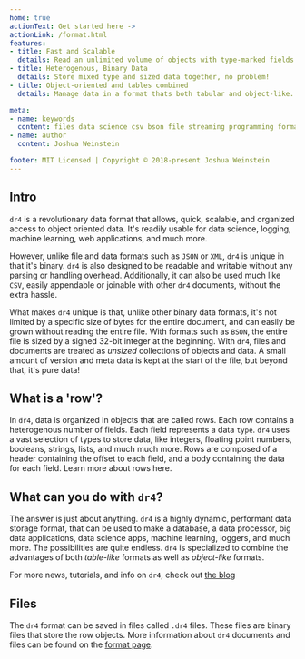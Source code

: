 ```yaml
---
home: true
actionText: Get started here ->
actionLink: /format.html
features:
- title: Fast and Scalable
  details: Read an unlimited volume of objects with type-marked fields.
- title: Heterogenous, Binary Data
  details: Store mixed type and sized data together, no problem!
- title: Object-oriented and tables combined
  details: Manage data in a format thats both tabular and object-like.

meta:
- name: keywords
  content: files data science csv bson file streaming programming format machine learning
- name: author
  content: Joshua Weinstein

footer: MIT Licensed | Copyright © 2018-present Joshua Weinstein
---
```





## Intro

`dr4` is a revolutionary data format that allows, quick, scalable, and organized access to object oriented data. It's readily usable for data science, logging, machine learning, web applications, and much more.

However, unlike file and data formats such as `JSON` or `XML`, `dr4` is unique in that it's binary. `dr4` is also designed to be readable and writable without any parsing or handling overhead. Additionally, it can also be used much like `CSV`, easily appendable or joinable with other `dr4` documents, without the extra hassle.

What makes `dr4` unique is that, unlike other binary data formats, it's not limited by a specific size of bytes for the entire document, and can easily be grown without reading the entire file. With formats such as `BSON`, the entire file is sized by a signed 32-bit integer at the beginning. With `dr4`, files and documents are treated as *unsized* collections of objects and data. A small amount of version and meta data is kept at the start of the file, but beyond that, it's pure data!

## What is a 'row'?

In `dr4`, data is organized in objects that are called rows. Each row contains a heterogenous number of fields. Each field represents a data `type`. `dr4` uses a vast selection of types to store data, like integers, floating point numbers, booleans, strings, lists, and much much more. Rows are composed of a header containing the offset to each field, and a body containing the data for each field. Learn more about rows here.

## What can you do with `dr4`?

The answer is just about anything. `dr4` is a highly dynamic, performant data storage format, that can be used to make a database, a data processor, big data applications, data science apps, machine learning, loggers, and much more. The possibilities are quite endless. `dr4` is specialized to combine the advantages of both *table-like* formats as well as *object-like* formats. 

For more news, tutorials, and info on `dr4`, check out [the blog](/blog/)

## Files

The `dr4` format can be saved in files called `.dr4` files. These files are binary files that store the row objects. More information about  `dr4` documents and files can be found on the [format page](/format.html).
